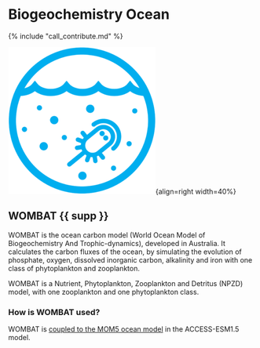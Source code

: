 # Biogeochemistry Ocean

{% include "call_contribute.md" %}

![BGC Ocean Component Logo](../assets/component-logos/ACCESS-icon-BGC-OCEAN-300x300.png){align=right width=40%}

## WOMBAT {{ supp }}
WOMBAT is the ocean carbon model (World Ocean Model of Biogeochemistry And Trophic-dynamics), developed in Australia. It calculates the carbon fluxes of the ocean, by simulating the evolution of phosphate, oxygen, dissolved inorganic carbon, alkalinity and iron with one class of phytoplankton and zooplankton.

WOMBAT is a Nutrient, Phytoplankton, Zooplankton and Detritus (NPZD) model, with one zooplankton and one phytoplankton class.

### How is WOMBAT used?

WOMBAT is [coupled to the MOM5 ocean model][MOM5-WOMBAT-code] in the ACCESS-ESM1.5 model.

[MOM5-WOMBAT-code]: https://github.com/COSIMA/ACCESS-ESM1.5-MOM5